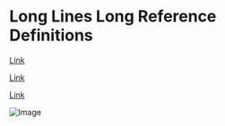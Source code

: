 # Long Lines Long Reference Definitions

[Link][short-reference-definition]

[Link][long-reference-definition]

[Link][long-reference-definition-split]

![Image][long-reference-definition-image]

[short-reference-definition]: https://example.com/short
[long-reference-definition]: https://example.com/long/long/long/long/long/long/long/long/long/long/long/long/long
[long-reference-definition-split]:
  https://example.com/long/long/long/long/long/long/long/long/long/long/long/long/long/long
[long-reference-definition-image]: https://example.com/long/long/long/long/long/long/long/long/long/long/long/long/long/image
<!-- markdownlint-disable-next-line link-image-reference-definitions -->
[long-reference-definition]: https://example.com/long/long/long/long/long/long/long/long/long/long/long/long/long

<!-- markdownlint-disable-file descriptive-link-text -->